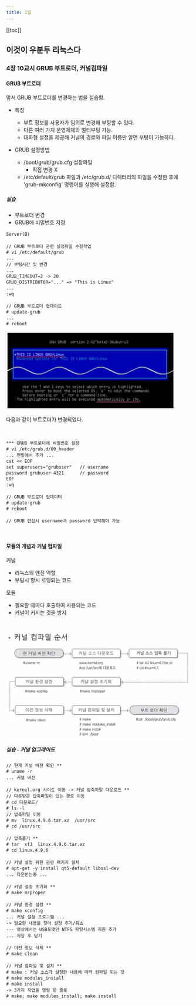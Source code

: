 ```yaml
---
title: 1일
---
```


[[toc]]

## 이것이 우분투 리눅스다

### 4장 10교시 GRUB 부트로더, 커널컴파일

#### GRUB 부트로더

앞서 GRUB 부트로더를 변경하는 법을 실습함.

- 특징
  - 부트 정보를 사용자가 임의로 변경해 부팅할 수 있다.
  - 다른 여러 가지 운영체제와 멀티부팅 가능.
  - 대화형 설정을 제공해 커널의 경로와 파일 이름만 알면 부팅이 가능하다.

- GRUB 설정방법
  - /boot/grub/grub.cfg 설정파일
    - 직접 변경 X
  - /etc/default/grub 파일과 /etc/grub.d/ 디렉터리의 파일을 수정한 후에 'grub-mkconfig' 명령어를 실행해 설정함.

##### 실습

- 부트로더 변경
- GRUB에 비밀번호 지정

~~~
Server(B)

// GRUB 부트로더 관련 설정파일 수정작업
# vi /etc/default/grub
...
// 부팅시간 및 변경
...
GRUB_TIMEOUT=2 -> 20
GRUB_DISTRIBUTOR="..." => "This is Linux"
...
:wq

// GRUB 부트로더 업데이트
# update-grub
...
# reboot
~~~

![An Image](./grub_1.png)

다음과 같이 부트로더가 변경되었다.

<br>

~~~
*** GRUB 부트로더에 비밀번호 설정
# vi /etc/grub.d/00_header
... 맨밑에서 추가 ...
cat << EOF
set superusers="grubuser"   // username
password grubuser 4321      // password
EOF
:wq

// GRUB 부트로더 업데이터
# update-grub
# reboot

// GRUB 편집시 username과 password 입력해야 가능
~~~

<br>

#### 모듈의 개념과 커널 컴파일

커널
- 리눅스의 엔진 역할
- 부팅시 항시 로딩되는 코드

모듈 
- 필요할 때마다 호출하여 사용되는 코드
- 커널이 커지는 것을 방지

<br>

![An Image](./kernel_compile.png)

##### 실습 - 커널 업그레이드

~~~
// 현재 커널 버전 확인 **
# uname -r
... 커널 버전

// kernel.org 사이트 이동 -> 커널 압축파일 다운로드 **
// 다운받은 압축파일이 있는 경로 이동
# cd 다운로드/
# ls -l
// 압축파일 이동
# mv  linux.4.9.6.tar.xz  /usr/src
# cd /usr/src

// 압축풀기 **
# tar  xfJ  linux.4.9.6.tar.xz
# cd linux.4.9.6

// 커널 설정 위한 관련 패키지 설치
# apt-get -y install qt5-default libssl-dev
... 다운받는중 ...

// 커널 설정 초기화 **
# make mrproper

// 커널 환경 설정 **
# make xconfig
... 커널 설정 프로그램 ...
-> 필요한 내용을 찾아 설정 추가/취소
--- 영상에서는 USB포맷인 NTFS 파일시스템 지원 추가
... 저장 후 닫기

// 이전 정보 삭제 **
# make clean

// 커널 컴파일 및 설치 **
# make : 커널 소스가 설정한 내용에 따라 컴파일 되는 것
# make modules_install
# make install
-> 3가지 작업을 명령 한 줄로 
# make; make modules_install; make install

~~~
